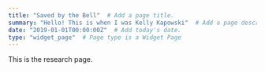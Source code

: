 ```yaml
---
title: "Saved by the Bell"  # Add a page title.
summary: "Hello! This is when I was Kelly Kapowski"  # Add a page description.
date: "2019-01-01T00:00:00Z"  # Add today's date.
type: "widget_page"  # Page type is a Widget Page
---
```


This is the research page.